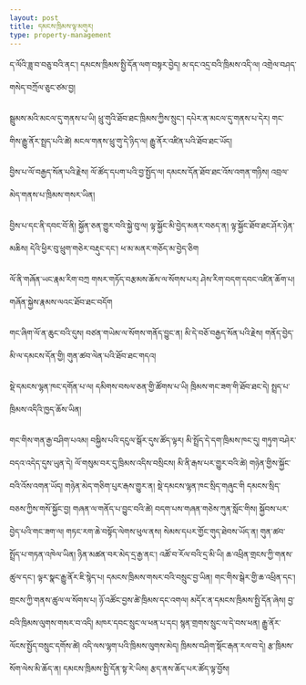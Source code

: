 ```yaml
---
layout: post
title: དམངས་ཁྲིམས་ལྟ་མགུར། 
type: property-management
---
```

ད་ལོའི་ཟླ་བ་བཅུ་བའི་ནང་། 
དམངས་ཁྲིམས་སྤྱི་དོན་ལག་བསྟར་བྱེད།
མ་དང་འདྲ་བའི་ཁྲིམས་འདི་ལ། 
འགྲེལ་བཤད་གསེད་བཀྲོལ་ཅུང་ཙམ་བྱ། 

 
སྦྲུམས་མའི་མངལ་དུ་གནས་པ་ཡི།
ཕྲུ་གུའི་ཐོབ་ཐང་ཁྲིམས་ཀྱིས་སྲུང་། 
དཔེར་ན་མངལ་དུ་གནས་པ་དེར། 
གང་གིས་རྒྱུ་ནོར་སྤྲད་པའི་ཚེ། 
མངལ་གནས་ཕྲུ་གུ་དེ་ཉིད་ལ། 
རྒྱུ་ནོར་འཛིན་པའི་ཐོབ་ཐང་ཡོད། 
 
བྱིས་པ་ལོ་བརྒྱད་སོན་པའི་རྗེས། 
ལོ་ཚོད་དཔག་པའི་བྱ་སྤྱོད་ལ། 
དམངས་དོན་ཐོབ་ཐང་འོས་འགན་གཉིས། 
འབྲལ་མེད་གནས་པ་ཁྲིམས་གསར་ཡིན། 
 
བྱིས་པ་དང་ནི་དབང་བོ་ནི། 
སྐྱོན་ཅན་གྱུར་བའི་སྐྱེ་བུ་ལ། 
ལྟ་སྐྱོང་མི་བྱེད་མནར་བཅད་ན། 
ལྟ་སྐྱོང་ཐོབ་ཐང་ཤོར་ཉེན་མཆིས། 
དེའི་ཕྱིར་བུ་ཕྲུག་གཅེར་བརྡུང་དང་། 
ཕ་མ་མནར་གཅོད་མ་བྱེད་ཅིག 
 
ལོ་ནི་གཞོན་ཡང་རྣམ་རིག་བཀྲ 
གསར་གཏོད་བརྩམས་ཆོས་ལ་སོགས་པར། 
ཤེས་རིག་བདག་དབང་འཛིན་ཆོག་པ། 
གཞོན་སྐྱེས་རྣམས་ལའང་ཐོབ་ཐང་བདོག 
 
གང་ཞིག་ལོ་ན་ཆུང་བའི་དུས། 
བཙན་གཡེམ་ལ་སོགས་གནོད་བྱུང་ན། 
མི་དེ་བཅོ་བརྒྱད་སོན་པའི་རྗེས། 
གནོད་བྱེད་མི་ལ་དམངས་དོན་གྱི། 
གུན་ཚབ་ལེན་པའི་ཐོབ་ཐང་གདའ། 
 
སྡེ་དམངས་ལྷན་ཁང་དགོན་པ་ལ། 
དམིགས་བསལ་ཅན་གྱི་ཚོགས་པ་ཡི། 
ཁྲིམས་གང་ཟག་གི་ཐོབ་ཐང་དེ། 
སྤྲད་པ་ཁྲིམས་འདིའི་ཁྱད་ཆོས་ཡིན། 
 
གང་གིས་གན་རྒྱ་བཤིག་པའམ། 
བསྐྱིས་པའི་དངུལ་སྒོར་དུས་ཚོད་ལྟར། 
མི་སྤྲོད་དེ་དག་ཁྲིམས་ཁང་དུ། 
གཏུག་བཤེར་བདའ་འདེད་དུས་ཡུན་དེ། 
ལོ་གསུམ་བར་དུ་ཁྲིམས་འདིས་བསྲིངས། 
མི་ནི་རྒས་པར་གྱུར་བའི་ཚེ། 
གཉེན་གྱིས་སྐྱོང་བའི་འོས་འགན་ཡོད། 
གཉེན་མེད་གཅིག་པུར་རྒས་གྱུར་ན། 
སྡེ་དམངས་ལྷན་ཁང་སྲིད་གཞུང་གི 
དམངས་སྲིད་བཅས་ཀྱིས་གསོ་སྐྱོང་བྱ། 
གཞན་ལ་གནོད་པ་བྱུང་བའི་ཚེ། 
བདག་པས་གཞན་གཅེས་ཀུན་སློང་གིས། 
སྐྱོབས་པར་བྱེད་པའི་གང་ཟག་ལ། 
གཏང་རག་ཆེ་བསྟོད་ལེགས་ཕུལ་ནས། 
སེམས་དཔར་གྱོང་གུད་ཐེབས་ཡོད་ན། 
གུན་ཚབ་སྤྲོད་པ་གཏན་འཁེལ་ཡིན། 
ཉིན་མཚན་བར་མེད་དྲ་རྒྱ་ནང་།
འཚོ་བ་རོལ་བའི་དྲ་མི་ཡི། 
ཆ་འཕྲིན་གྲངས་ཀྱི་གནས་ཚུལ་དང་། 
ལྟར་སྣང་རྒྱུ་ནོར་ཇི་སྙེད་པ། 
དམངས་ཁྲིམས་གསར་བའི་བསྲུང་བྱ་ཡིན། 
གང་གིས་སྒེར་གྱི་ཆ་འཕྲིན་དང་། 
གྲངས་ཀྱི་གནས་ཚུལ་ལ་སོགས་པ། 
ཉོ་འཚོང་བྱས་ཚེ་ཁྲིམས་དང་འགལ། 
མདོར་ན་དམངས་ཁྲིམས་སྤྱི་དོན་ཞེས། 
བྱ་བའི་ཁྲིམས་ལུགས་གསར་བ་འདི། 
མཁར་དབང་སྲུང་ལ་ཕན་པ་དང། 
སྙན་གྲགས་སྲུང་ལ་དེ་བས་ཕན། 
རྒྱུ་ནོར་ལོངས་སྤྱོད་བསྲུང་དགོས་ཚེ། 
འདི་ལས་ལྷག་པའི་ཁྲིམས་ལུགས་མེད། 
ཁྲིམས་བཤིག་སྡོང་རྒན་རལ་བ་དེ། 
རྩ་ཁྲིམས་སོག་ལེས་མི་ཆོད་ན། 
དམངས་ཁྲིམས་སྤྱི་དོན་སྟ་རེ་ཡིས། 
རྩད་ནས་ཆོད་པར་ཚོད་ལྟ་བྱོས། 
